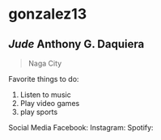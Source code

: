 # gonzalez13
## *Jude* Anthony G. Daquiera
> Naga City

Favorite things to do:
1. Listen to music
2. Play video games
3. play sports

Social Media
Facebook:
Instagram:
Spotify:
